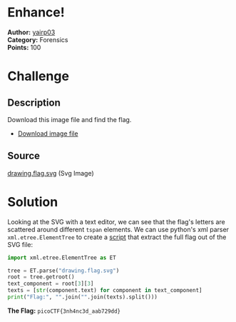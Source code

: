 # Enhance!

**Author:** [yairp03](https://github.com/yairp03)  
**Category:** Forensics  
**Points:** 100

# Challenge

## Description

Download this image file and find the flag.

- [Download image file](./drawing.flag.svg)

## Source

[drawing.flag.svg](./drawing.flag.svg) (Svg Image)

# Solution

Looking at the SVG with a text editor, we can see that the flag's letters are scattered around different `tspan` elements. We can use python's xml parser `xml.etree.ElementTree` to create a [script](./solution.py) that extract the full flag out of the SVG file:

```py
import xml.etree.ElementTree as ET

tree = ET.parse("drawing.flag.svg")
root = tree.getroot()
text_component = root[3][3]
texts = [str(component.text) for component in text_component]
print("Flag:", "".join("".join(texts).split()))
```

**The Flag:** `picoCTF{3nh4nc3d_aab729dd}`
